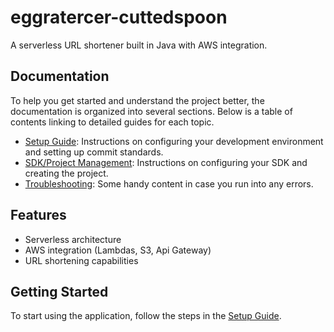 # eggratercer-cuttedspoon

A serverless URL shortener built in Java with AWS integration.

## Documentation

To help you get started and understand the project better, the documentation is organized into several sections. Below is a table of contents linking to detailed guides for each topic.

-   [Setup Guide](docs/setup.md): Instructions on configuring your development environment and setting up commit standards.
-   [SDK/Project Management](docs/utils.md): Instructions on configuring your SDK and creating the project.
-   [Troubleshooting](docs/troubleshooting.md): Some handy content in case you run into any errors.

## Features

-   Serverless architecture
-   AWS integration (Lambdas, S3, Api Gateway)
-   URL shortening capabilities

## Getting Started

To start using the application, follow the steps in the [Setup Guide](docs/setup.md).
